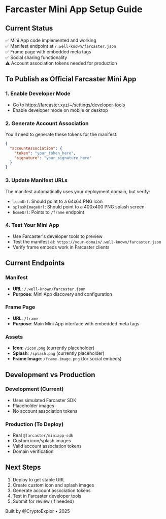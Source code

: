 # Farcaster Mini App Setup Guide

## Current Status
✅ Mini App code implemented and working  
✅ Manifest endpoint at `/.well-known/farcaster.json`  
✅ Frame page with embedded meta tags  
✅ Social sharing functionality  
⚠️ Account association tokens needed for production  

## To Publish as Official Farcaster Mini App

### 1. Enable Developer Mode
- Go to https://farcaster.xyz/~/settings/developer-tools
- Enable developer mode on mobile or desktop

### 2. Generate Account Association
You'll need to generate these tokens for the manifest:
```json
{
  "accountAssociation": {
    "token": "your_token_here",
    "signature": "your_signature_here"
  }
}
```

### 3. Update Manifest URLs
The manifest automatically uses your deployment domain, but verify:
- `iconUrl`: Should point to a 64x64 PNG icon
- `splashImageUrl`: Should point to a 400x400 PNG splash screen
- `homeUrl`: Points to `/frame` endpoint

### 4. Test Your Mini App
- Use Farcaster's developer tools to preview
- Test the manifest at: `https://your-domain/.well-known/farcaster.json`
- Verify frame embeds work in Farcaster clients

## Current Endpoints

### Manifest
- **URL**: `/.well-known/farcaster.json`
- **Purpose**: Mini App discovery and configuration

### Frame Page
- **URL**: `/frame`
- **Purpose**: Main Mini App interface with embedded meta tags

### Assets
- **Icon**: `/icon.png` (currently placeholder)
- **Splash**: `/splash.png` (currently placeholder)
- **Frame Image**: `/frame-image.png` (for social embeds)

## Development vs Production

### Development (Current)
- Uses simulated Farcaster SDK
- Placeholder images
- No account association tokens

### Production (To Deploy)
- Real `@farcaster/miniapp-sdk`
- Custom icon/splash images
- Valid account association tokens
- Domain verification

## Next Steps
1. Deploy to get stable URL
2. Create custom icon and splash images
3. Generate account association tokens
4. Test in Farcaster developer tools
5. Submit for review (if needed)

Built by @CryptoExplor • 2025